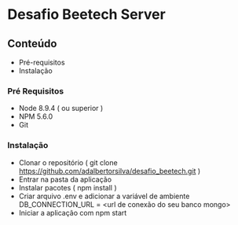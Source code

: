 # Desafio Beetech Server

## Conteúdo
- Pré-requisitos
- Instalação

### Pré Requisitos
- Node 8.9.4 ( ou superior )
- NPM 5.6.0
- Git

### Instalação
- Clonar o repositório ( git clone https://github.com/adalbertorsilva/desafio_beetech.git )
- Entrar na pasta da aplicação 
- Instalar pacotes ( npm install )
- Criar arquivo .env e adicionar a variável de ambiente DB_CONNECTION_URL = <url de conexão do seu banco mongo>
- Iniciar a aplicação com npm start
